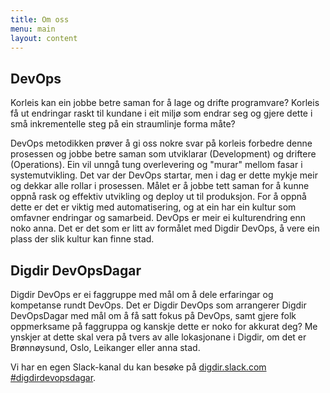 ```yaml
---
title: Om oss
menu: main
layout: content
---
```



## DevOps

Korleis kan ein jobbe betre saman for å lage og drifte programvare? Korleis få ut endringar raskt til kundane i eit miljø som endrar seg og gjere dette i små inkrementelle steg på ein straumlinje forma måte? 

DevOps metodikken prøver å gi oss nokre svar på korleis forbedre denne prosessen og jobbe betre saman som utviklarar (Development) og driftere (Operations). Ein vil unngå tung overlevering og "murar" mellom fasar i systemutvikling. Det var der DevOps startar, men i dag er dette mykje meir og dekkar alle rollar i prosessen. Målet er å jobbe tett saman for å kunne oppnå rask og effektiv utvikling og deploy ut til produksjon. For å oppnå dette er det er viktig med automatisering, og at ein har ein kultur som omfavner endringar og samarbeid. DevOps er meir ei kulturendring enn noko anna. Det er det som er litt av formålet med Digdir DevOps, å vere ein plass der slik kultur kan finne stad. 

## Digdir DevOpsDagar

Digdir DevOps er ei faggruppe med mål om å dele erfaringar og kompetanse rundt DevOps. Det er Digdir DevOps som arrangerer Digdir DevOpsDagar med mål om å få satt fokus på DevOps, samt gjere folk oppmerksame på faggruppa og kanskje dette er noko for akkurat deg? Me ynskjer at dette skal vera på tvers av alle lokasjonane i Digdir, om det er Brønnøysund, Oslo, Leikanger eller anna stad.

Vi har en egen Slack-kanal du kan besøke på [digdir.slack.com #digdirdevopsdagar](https://digdir.slack.com/archives/C02L7UU2Y4V).